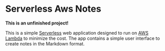 # Serverless Aws Notes

**This is an unfinished project!**

This is a simple [Serverless](https://serverless.com/) web application designed to run on [AWS Lambda](https://aws.amazon.com/lambda/) to minimize the cost. The app contains a simple user interface to create notes in the Markdown format.
